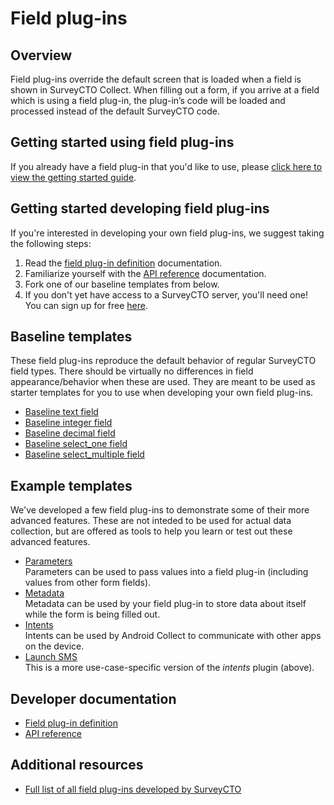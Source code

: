 # Field plug-ins

## Overview

Field plug-ins override the default screen that is loaded when a field is shown in SurveyCTO Collect. When filling out a form, if you arrive at a field which is using a field plug-in, the plug-in’s code will be loaded and processed instead of the default SurveyCTO code.

## Getting started using field plug-ins

If you already have a field plug-in that you'd like to use, please [click here to view the getting started guide](getting-started.md).

## Getting started developing field plug-ins

If you're interested in developing your own field plug-ins, we suggest taking the following steps:

1. Read the [field plug-in definition](docs/plug-in-definition.md) documentation.
1. Familiarize yourself with the [API reference](docs/api-reference.md) documentation.
1. Fork one of our baseline templates from below.
1. If you don't yet have access to a SurveyCTO server, you'll need one! You can sign up for free [here](https://login.surveycto.com/signup/step1.html).

## Baseline templates

These field plug-ins reproduce the default behavior of regular SurveyCTO field types. There should be virtually no differences in field appearance/behavior when these are used. They are meant to be used as starter templates for you to use when developing your own field plug-ins.

* [Baseline text field](https://github.com/surveycto/baseline-text)
* [Baseline integer field](https://github.com/surveycto/baseline-integer)
* [Baseline decimal field](https://github.com/surveycto/baseline-decimal)
* [Baseline select_one field](https://github.com/surveycto/baseline-select_one)
* [Baseline select_multiple field](https://github.com/surveycto/baseline-select_multiple)

## Example templates

We've developed a few field plug-ins to demonstrate some of their more advanced features. These are not inteded to be used for actual data collection, but are offered as tools to help you learn or test out these advanced features.

* [Parameters](https://github.com/surveycto/example-parameters)  
    Parameters can be used to pass values into a field plug-in (including values from other form fields).
* [Metadata](https://github.com/surveycto/example-metadata)  
    Metadata can be used by your field plug-in to store data about itself while the form is being filled out.
* [Intents](https://github.com/surveycto/example-intents)  
    Intents can be used by Android Collect to communicate with other apps on the device.
* [Launch SMS](https://github.com/surveycto/launch-sms)  
    This is a more use-case-specific version of the *intents* plugin (above).

## Developer documentation

* [Field plug-in definition](docs/plug-in-definition.md)
* [API reference](docs/api-reference.md)

## Additional resources

* [Full list of all field plug-ins developed by SurveyCTO](https://github.com/search?q=topic%3Ascto-field-plug-in+org%3Asurveycto&type=Repositories)
